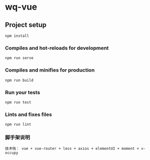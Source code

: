 # wq-vue

## Project setup
```
npm install
```

### Compiles and hot-reloads for development
```
npm run serve
```

### Compiles and minifies for production
```
npm run build
```

### Run your tests
```
npm run test
```

### Lints and fixes files
```
npm run lint
```


### 脚手架说明
```
技术栈： vue + vue-router + less + axios + elementUI + moment + v-occupy
```
